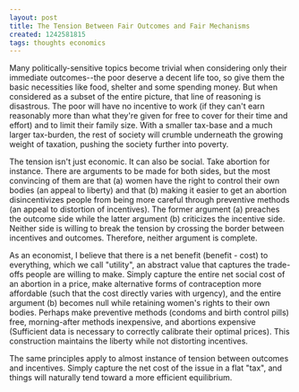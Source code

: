 ```yaml
---
layout: post
title: The Tension Between Fair Outcomes and Fair Mechanisms
created: 1242581815
tags: thoughts economics
---
```

Many politically-sensitive topics become trivial when considering only their immediate outcomes--the poor deserve a decent life too, so give them the basic necessities like food, shelter and some spending money. But when considered as a subset of the entire picture, that line of reasoning is disastrous. The poor will have no incentive to work (if they can't earn reasonably more than what they're given for free to cover for their time and effort) and to limit their family size. With a smaller tax-base and a much larger tax-burden, the rest of society will crumble underneath the growing weight of taxation, pushing the society further into poverty.

The tension isn't just economic. It can also be social. Take abortion for instance. There are arguments to be made for both sides, but the most convincing of them are that (a) women have the right to control their own bodies (an appeal to liberty) and that (b) making it easier to get an abortion disincentivizes people from being more careful through preventive methods (an appeal to distortion of incentives). The former argument (a) preaches the outcome side while the latter argument (b) criticizes the incentive side. Neither side is willing to break the tension by crossing the border between incentives and outcomes. Therefore, neither argument is complete.

As an economist, I believe that there is a net benefit (benefit - cost) to everything, which we call "utility", an abstract value that captures the trade-offs people are willing to make. Simply capture the entire net social cost of an abortion in a price, make alternative forms of contraception more affordable (such that the cost directly varies with urgency), and the entire argument (b) becomes null while retaining women's rights to their own bodies. Perhaps make preventive methods (condoms and birth control pills) free, morning-after methods inexpensive, and abortions expensive (Sufficient data is necessary to correctly calibrate their optimal prices). This construction maintains the liberty while not distorting incentives.

The same principles apply to almost instance of tension between outcomes and incentives. Simply capture the net cost of the issue in a flat "tax", and things will naturally tend toward a more efficient equilibrium.

